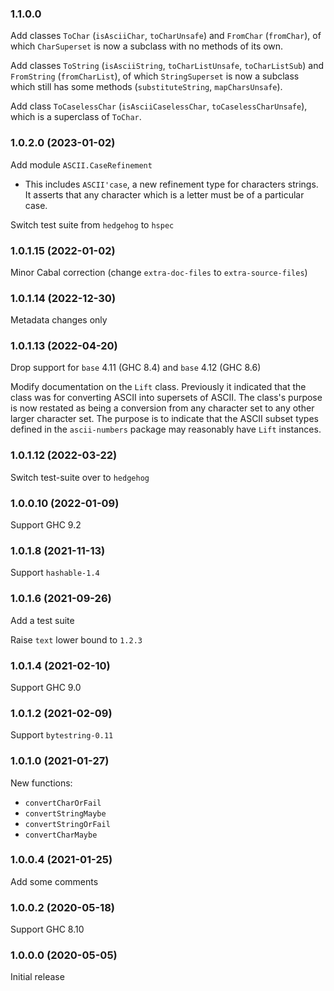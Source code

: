 ### 1.1.0.0

Add classes `ToChar` (`isAsciiChar`, `toCharUnsafe`) and `FromChar`
(`fromChar`), of which `CharSuperset` is now a subclass with no methods of its
own.

Add classes `ToString` (`isAsciiString`, `toCharListUnsafe`, `toCharListSub`)
and `FromString` (`fromCharList`), of which `StringSuperset` is now a subclass
which still has some methods (`substituteString`, `mapCharsUnsafe`).

Add class `ToCaselessChar` (`isAsciiCaselessChar`, `toCaselessCharUnsafe`),
which is a superclass of `ToChar`.

### 1.0.2.0 (2023-01-02)

Add module `ASCII.CaseRefinement`

* This includes `ASCII'case`, a new refinement type for characters strings.
  It asserts that any character which is a letter must be of a particular case.

Switch test suite from `hedgehog` to `hspec`

### 1.0.1.15 (2022-01-02)

Minor Cabal correction (change `extra-doc-files` to `extra-source-files`)

### 1.0.1.14 (2022-12-30)

Metadata changes only

### 1.0.1.13 (2022-04-20)

Drop support for `base` 4.11 (GHC 8.4) and `base` 4.12 (GHC 8.6)

Modify documentation on the `Lift` class. Previously it indicated that the class
was for converting ASCII into supersets of ASCII. The class's purpose is now
restated as being a conversion from any character set to any other larger
character set. The purpose is to indicate that the ASCII subset types defined in
the `ascii-numbers` package may reasonably have `Lift` instances.

### 1.0.1.12 (2022-03-22)

Switch test-suite over to `hedgehog`

### 1.0.0.10 (2022-01-09)

Support GHC 9.2

### 1.0.1.8 (2021-11-13)

Support `hashable-1.4`

### 1.0.1.6 (2021-09-26)

Add a test suite

Raise `text` lower bound to `1.2.3`

### 1.0.1.4 (2021-02-10)

Support GHC 9.0

### 1.0.1.2 (2021-02-09)

Support `bytestring-0.11`

### 1.0.1.0 (2021-01-27)

New functions:

  - `convertCharOrFail`
  - `convertStringMaybe`
  - `convertStringOrFail`
  - `convertCharMaybe`

### 1.0.0.4 (2021-01-25)

Add some comments

### 1.0.0.2 (2020-05-18)

Support GHC 8.10

### 1.0.0.0 (2020-05-05)

Initial release
